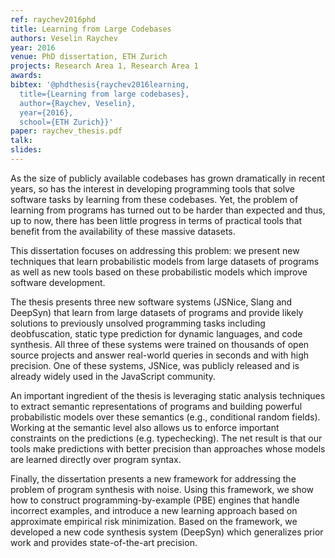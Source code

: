 ```yaml
---
ref: raychev2016phd
title: Learning from Large Codebases
authors: Veselin Raychev
year: 2016
venue: PhD dissertation, ETH Zurich
projects: Research Area 1, Research Area 1
awards:
bibtex: '@phdthesis{raychev2016learning,
  title={Learning from large codebases},
  author={Raychev, Veselin},
  year={2016},
  school={ETH Zurich}}'
paper: raychev_thesis.pdf
talk: 
slides: 
---
```


As the size of publicly available codebases has grown dramatically in recent years, so has the interest in developing programming tools that solve software tasks by learning from these codebases. Yet, the problem of learning from programs has turned out to be harder than expected and thus, up to now, there has been little progress in terms of practical tools that benefit from the availability of these massive datasets.

This dissertation focuses on addressing this problem: we present new techniques that learn probabilistic models from large datasets of programs as well as new tools based on these probabilistic models which improve software development.

The thesis presents three new software systems (JSNice, Slang and DeepSyn) that learn from large datasets of programs and provide likely solutions to previously unsolved programming tasks including deobfuscation, static type prediction for dynamic languages, and code synthesis. All three of these systems were trained on thousands of open source projects and answer real-world queries in seconds and with high precision. One of these systems, JSNice, was publicly released and is already widely used in the JavaScript community.

An important ingredient of the thesis is leveraging static analysis techniques to extract semantic representations of programs and building powerful probabilistic models over these semantics (e.g., conditional random fields). Working at the semantic level also allows us to enforce important constraints on the predictions (e.g. typechecking). The net result is that our tools make predictions with better precision than approaches whose models are learned directly over program syntax.

Finally, the dissertation presents a new framework for addressing the problem of program synthesis with noise. Using this framework, we show how to construct programming-by-example (PBE) engines that handle incorrect examples, and introduce a new learning approach based on approximate empirical risk minimization. Based on the framework, we developed a new code synthesis system (DeepSyn) which generalizes prior work and provides state-of-the-art precision.